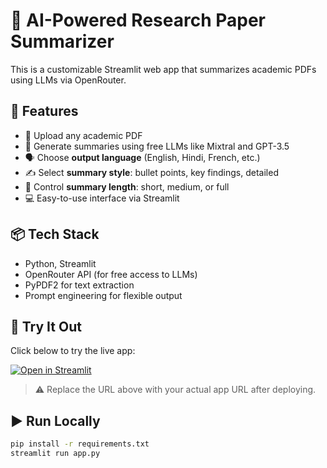 # 🧠 AI-Powered Research Paper Summarizer

This is a customizable Streamlit web app that summarizes academic PDFs using LLMs via OpenRouter.

## 🚀 Features

- 📄 Upload any academic PDF
- 🧠 Generate summaries using free LLMs like Mixtral and GPT-3.5
- 🗣️ Choose **output language** (English, Hindi, French, etc.)
- ✍️ Select **summary style**: bullet points, key findings, detailed
- 📏 Control **summary length**: short, medium, or full
- 💻 Easy-to-use interface via Streamlit

## 📦 Tech Stack

- Python, Streamlit
- OpenRouter API (for free access to LLMs)
- PyPDF2 for text extraction
- Prompt engineering for flexible output

## 🧪 Try It Out

Click below to try the live app:

[![Open in Streamlit](https://static.streamlit.io/badges/streamlit_badge_black_white.svg)](https://yourname-ai-pdf-summarizer.streamlit.app)

> ⚠️ Replace the URL above with your actual app URL after deploying.

## ▶️ Run Locally

```bash
pip install -r requirements.txt
streamlit run app.py

